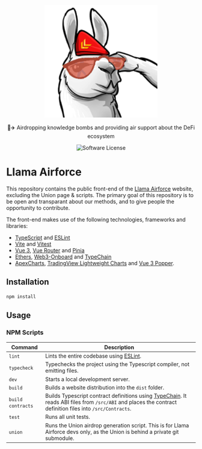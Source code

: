 <p align="center">
  <img src="public/card.png" width="300" alt="Llama Airforce">
  <p align="center">🦙✈️ Airdropping knowledge bombs and providing air support about the DeFi ecosystem</p>

  <p align="center"><img alt="Software License" src="https://img.shields.io/badge/license-MIT-brightgreen.svg?style=flat-square"></a>
  </p>
</p>

# Llama Airforce
This repository contains the public front-end of the [Llama Airforce](https://llama.airforce) website, excluding the Union page & scripts. The primary goal of this repository is to be open and transparant about our methods, and to give people the opportunity to contribute.

The front-end makes use of the following technologies, frameworks and libraries:
* [TypeScript](https://www.typescriptlang.org/) and [ESLint](https://eslint.org/)
* [Vite](https://vitejs.dev/) and [Vitest](https://vitest.dev/)
* [Vue 3](https://vuejs.org/), [Vue Router](https://router.vuejs.org/) and [Pinia](https://pinia.vuejs.org/)
* [Ethers](https://docs.ethers.io/v5/), [Web3-Onboard](https://docs.blocknative.com/onboard) and [TypeChain](https://github.com/dethcrypto/TypeChain)
* [ApexCharts](https://apexcharts.com/docs/vue-charts/), [TradingView Lightweight Charts](https://www.tradingview.com/lightweight-charts/) and [Vue 3 Popper](https://valgeirb.github.io/vue3-popper/).

## Installation

```bash
npm install
```

## Usage
### NPM Scripts

| Command | Description |
| ------- | ----------- |
| `lint` | Lints the entire codebase using [ESLint](https://eslint.org/). |
| `typecheck ` | Typechecks the project using the Typescript compiler, not emitting files. |
| `dev`  | Starts a local development server. |
| `build` | Builds a website distribution into the `dist` folder. |
| `build contracts` | Builds Typescript contract definitions using [TypeChain](https://github.com/dethcrypto/TypeChain). It reads ABI files from `/src/ABI` and places the contract definition files into `/src/Contracts`. |
| `test` | Runs all unit tests. |
| `union` | Runs the Union airdrop generation script. This is for Llama Airforce devs only, as the Union is behind a private git submodule. |